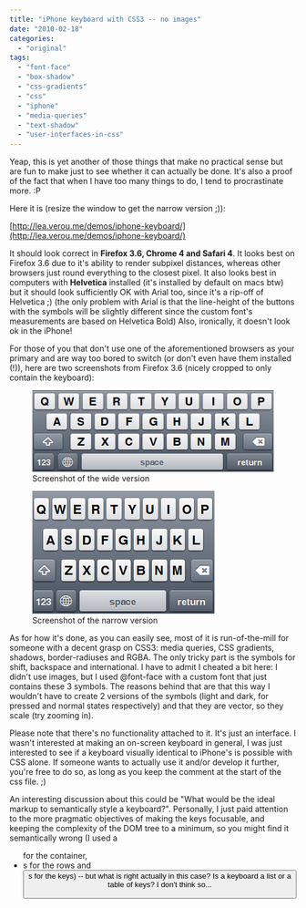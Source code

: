 ```yaml
---
title: "iPhone keyboard with CSS3 -- no images"
date: "2010-02-18"
categories:
  - "original"
tags:
  - "font-face"
  - "box-shadow"
  - "css-gradients"
  - "css"
  - "iphone"
  - "media-queries"
  - "text-shadow"
  - "user-interfaces-in-css"
---
```


Yeap, this is yet another of those things that make no practical sense but are fun to make just to see whether it can actually be done. It's also a proof of the fact that when I have too many things to do, I tend to procrastinate more. :P

Here it is (resize the window to get the narrow version ;)):

[http://lea.verou.me/demos/iphone-keyboard/](http://lea.verou.me/demos/iphone-keyboard/)

It should look correct in **Firefox 3.6, Chrome 4 and Safari 4**. It looks best on Firefox 3.6 due to it's ability to render subpixel distances, whereas other browsers just round everything to the closest pixel. It also looks best in computers with **Helvetica** installed (it's installed by default on macs btw) but it should look sufficiently OK with Arial too, since it's a rip-off of Helvetica ;) (the only problem with Arial is that the line-height of the buttons with the symbols will be slightly different since the custom font's measurements are based on Helvetica Bold) Also, ironically, it doesn't look ok in the iPhone!

For those of you that don't use one of the aforementioned browsers as your primary and are way too bored to switch (or don't even have them installed (!)), here are two screenshots from Firefox 3.6 (nicely cropped to only contain the keyboard):

<figure class="center">
<img src="images/css_wide_keyboard.png" alt="" />
<figcaption>Screenshot of the wide version</figcaption>
</figure>

<figure class="center">
<img src="images/css_narrow_keyboard.png" alt="" />
<figcaption>Screenshot of the narrow version</figcaption>
</figure>

As for how it's done, as you can easily see, most of it is run-of-the-mill for someone with a decent grasp on CSS3: media queries, CSS gradients, shadows, border-radiuses and RGBA. The only tricky part is the symbols for shift, backspace and international. I have to admit I cheated a bit here: I didn't use images, but I used @font-face with a custom font that just contains these 3 symbols. The reasons behind that are that this way I wouldn't have to create 2 versions of the symbols (light and dark, for pressed and normal states respectively) and that they are vector, so they scale (try zooming in).

Please note that there's no functionality attached to it. It's just an interface. I wasn't interested at making an on-screen keyboard in general, I was just interested to see if a keyboard visually identical to iPhone's is possible with CSS alone. If someone wants to actually use it and/or develop it further, you're free to do so, as long as you keep the comment at the start of the css file. ;)

An interesting discussion about this could be "What would be the ideal markup to semantically style a keyboard?". Personally, I just paid attention to the more pragmatic objectives of making the keys focusable, and keeping the complexity of the DOM tree to a minimum, so you might find it semantically wrong (I used a <ul> for the container, <li>s for the rows and <button>s for the keys) -- but what is right actually in this case? Is a keyboard a list or a table of keys? I don't think so...
